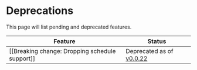 # Deprecations

This page will list pending and deprecated features.

Feature|Status
-|-
[[Breaking change: Dropping schedule support]]|Deprecated as of [v0.0.22](https://github.com/check-spelling/check-spelling/releases/tag/v0.0.22)
